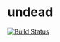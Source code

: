 # undead

[![Build Status](https://travis-ci.org/Wojakson/undead.svg?branch=master)](https://travis-ci.org/Wojakson/undead)